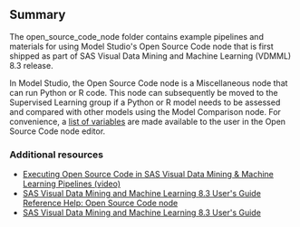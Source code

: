 ## Summary

The open_source_code_node folder contains example pipelines and materials for using Model Studio's Open Source Code node that is first shipped as part of SAS Visual Data Mining and Machine Learning (VDMML) 8.3 release.

In Model Studio, the Open Source Code node is a Miscellaneous node that can run Python or R code. This node can subsequently be moved to the Supervised Learning group if a Python or R model needs to be assessed and compared with other models using the Model Comparison node. For convenience, a [list of variables](https://go.documentation.sas.com/?cdcId=vdmmlcdc&cdcVersion=8.3&docsetId=vdmmlref&docsetTarget=p0doq3u7i2yghzn1azsbn1eu9zmf.htm&locale=en) are made available to the user in the Open Source Code node editor.

### Additional resources
- [Executing Open Source Code in SAS Visual Data Mining & Machine Learning Pipelines (video)](https://youtu.be/VSryf7qJi1g)
- [SAS Visual Data Mining and Machine Learning 8.3 User's Guide Reference Help: Open Source Code node](https://go.documentation.sas.com/?cdcId=vdmmlcdc&cdcVersion=8.3&docsetId=vdmmlref&docsetTarget=n0gn2o41lgv4exn17lngd558jcso.htm&locale=en)
- [SAS Visual Data Mining and Machine Learning 8.3 User's Guide](https://go.documentation.sas.com/?cdcId=vdmmlcdc&cdcVersion=8.3&docsetId=vdmmlug&docsetTarget=titlepage.htm&locale=en)